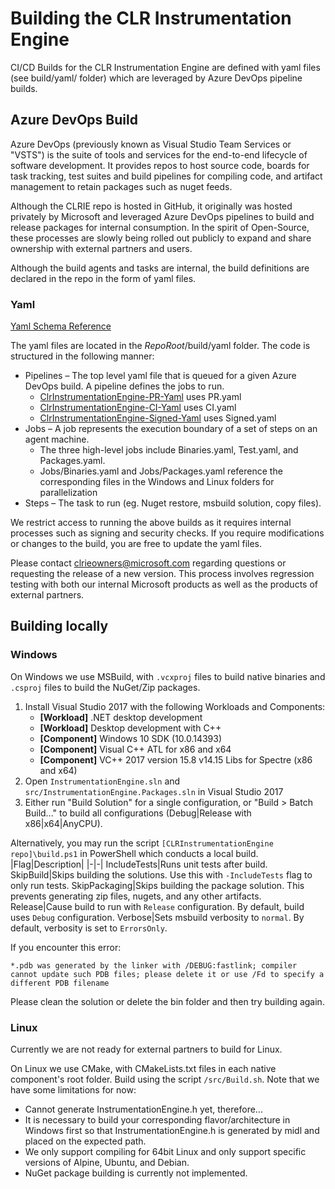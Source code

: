 ﻿# Building the CLR Instrumentation Engine

CI/CD Builds for the CLR Instrumentation Engine are defined with yaml files (see build/yaml/ folder) which are leveraged by Azure DevOps pipeline builds.

## Azure DevOps Build

Azure DevOps (previously known as Visual Studio Team Services or "VSTS") is the suite of tools and services for the end-to-end lifecycle of software development. It provides repos to host source code, boards for task tracking, test suites and build pipelines for compiling code, and artifact management to retain packages such as nuget feeds.

Although the CLRIE repo is hosted in GitHub, it originally was hosted privately by Microsoft and leveraged Azure DevOps pipelines to build and release packages for internal consumption. In the spirit of Open-Source, these processes are slowly being rolled out publicly to expand and share ownership with external partners and users.

Although the build agents and tasks are internal, the build definitions are declared in the repo in the form of yaml files.

### Yaml

[Yaml Schema Reference](https://docs.microsoft.com/en-us/azure/devops/pipelines/yaml-schema?view=azure-devops&tabs=schema)

The yaml files are located in the $RepoRoot$/build/yaml folder. The code is structured in the following manner:
* Pipelines – The top level yaml file that is queued for a given Azure DevOps build. A pipeline defines the jobs to run.
  * [ClrInstrumentationEngine-PR-Yaml](https://devdiv.visualstudio.com/DevDiv/_build?definitionId=11217) uses PR.yaml
  * [ClrInstrumentationEngine-CI-Yaml](https://devdiv.visualstudio.com/DevDiv/_build?definitionId=11310) uses CI.yaml
  * [ClrInstrumentationEngine-Signed-Yaml](https://devdiv.visualstudio.com/DevDiv/_build?definitionId=11311) uses Signed.yaml
* Jobs – A job represents the execution boundary of a set of steps on an agent machine.
  * The three high-level jobs include Binaries.yaml, Test.yaml, and Packages.yaml.
  * Jobs/Binaries.yaml and Jobs/Packages.yaml reference the corresponding files in the Windows and Linux folders for parallelization
* Steps – The task to run (eg. Nuget restore, msbuild solution, copy files).

We restrict access to running the above builds as it requires internal processes such as signing and security checks. If you require modifications or changes to the build, you are free to update the yaml files.

Please contact clrieowners@microsoft.com regarding questions or requesting the release of a new version. This process involves regression testing with both our internal Microsoft products as well as the products of external partners.

## Building locally

### Windows

On Windows we use MSBuild, with `.vcxproj` files to build native binaries and `.csproj` files to build the NuGet/Zip packages.
1. Install Visual Studio 2017 with the following Workloads and Components:
    - **[Workload]** .NET desktop development
    - **[Workload]** Desktop development with C++
    - **[Component]** Windows 10 SDK (10.0.14393)
    - **[Component]** Visual C++ ATL for x86 and x64
    - **[Component]** VC++ 2017 version 15.8 v14.15 Libs for Spectre (x86 and x64)
2. Open `InstrumentationEngine.sln` and `src/InstrumentationEngine.Packages.sln` in Visual Studio 2017
3. Either run "Build Solution" for a single configuration, or "Build > Batch Build..." to build all configurations (Debug|Release with x86|x64|AnyCPU).

Alternatively, you may run the script `[CLRInstrumentationEngine repo]\build.ps1` in PowerShell which conducts a local build.
|Flag|Description|
|-|-|
IncludeTests|Runs unit tests after build.
SkipBuild|Skips building the solutions. Use this with `-IncludeTests` flag to only run tests.
SkipPackaging|Skips building the package solution. This prevents generating zip files, nugets, and any other artifacts.
Release|Cause build to run with `Release` configuration. By default, build uses `Debug` configuration.
Verbose|Sets msbuild verbosity to `normal`. By default, verbosity is set to `ErrorsOnly`.

If you encounter this error:

`*.pdb was generated by the linker with /DEBUG:fastlink; compiler cannot update such PDB files; please delete it or use /Fd to specify a different PDB filename`

Please clean the solution or delete the bin folder and then try building again.

### Linux

Currently we are not ready for external partners to build for Linux.

On Linux we use CMake, with CMakeLists.txt files in each native component's root folder. Build using the script `/src/Build.sh`. Note that we have some limitations for now:
* Cannot generate InstrumentationEngine.h yet, therefore...
* It is necessary to build your corresponding flavor/architecture in Windows first so that InstrumentationEngine.h is generated by midl and placed on the expected path.
* We only support compiling for 64bit Linux and only support specific versions of Alpine, Ubuntu, and Debian.
* NuGet package building is currently not implemented.